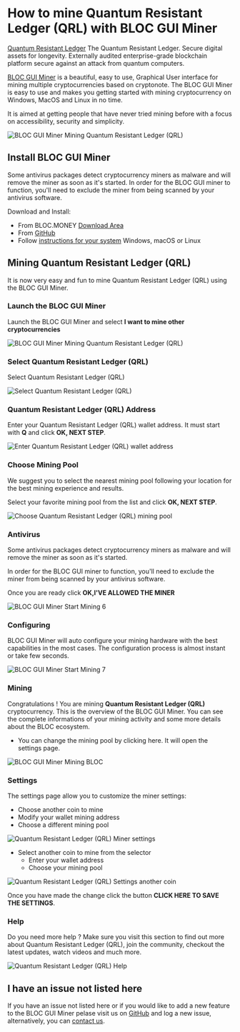 # **How to mine Quantum Resistant Ledger (QRL) with BLOC GUI Miner**

[Quantum Resistant Ledger](https://www.theqrl.org) The Quantum Resistant Ledger. Secure digital assets for longevity. Externally audited enterprise-grade blockchain platform secure against an attack from quantum computers.

[BLOC GUI Miner](../mining/BLOC-GUI-Miner.md) is a beautiful, easy to use, Graphical User interface for mining multiple cryptocurrencies based on cryptonote. The BLOC GUI Miner is easy to use and makes you getting started with mining cryptocurrency on Windows, MacOS and Linux in no time.

It is aimed at getting people that have never tried mining before with a focus on accessibility, security and simplicity.

![BLOC GUI Miner Mining Quantum Resistant Ledger (QRL)](images/BLOC-GUI-MINER/SCREEN/screen-QRL.jpg)

## **Install BLOC GUI Miner**

Some antivirus packages detect cryptocurrency miners as malware and will remove the miner as soon as it's started. In order for the BLOC GUI miner to function, you'll need to exclude the miner from being scanned by your antivirus software.

Download and Install:

- From BLOC.MONEY [Download Area](https://bloc.money/download)
- From [GitHub](https://github.com/furiousteam/GUI-miner/releases/latest)
- Follow [instructions for your system](../mining/BLOC-GUI-Miner-using.md) Windows, macOS or Linux 

## **Mining Quantum Resistant Ledger (QRL)**

It is now very easy and fun to mine Quantum Resistant Ledger (QRL) using the BLOC GUI Miner.

### **Launch the BLOC GUI Miner**

Launch the BLOC GUI Miner and select **I want to mine other cryptocurrencies**

![BLOC GUI Miner Mining Quantum Resistant Ledger (QRL)](images/BLOC-GUI-MINER/BLOC-GUI-Miner-v0.0.3-miner-setup.png)

### **Select Quantum Resistant Ledger (QRL)**

Select Quantum Resistant Ledger (QRL)

![Select Quantum Resistant Ledger (QRL)](images/BLOC-GUI-MINER/3-MINE-OTHER-CRYPTOCURRENCIES-BLOC-GUI-Miner-v1.1.2.png)

### **Quantum Resistant Ledger (QRL) Address**

Enter your Quantum Resistant Ledger (QRL) wallet address. It must start with **Q** and click **OK, NEXT STEP**.

![Enter Quantum Resistant Ledger (QRL) wallet address](images/BLOC-GUI-MINER/qrl-address.png)

### **Choose Mining Pool**

We suggest you to select the nearest mining pool following your location for the best mining experience and results.

Select your favorite mining pool from the list and click **OK, NEXT STEP**.

![Choose Quantum Resistant Ledger (QRL) mining pool](images/BLOC-GUI-MINER/qrl-pool.png)

### **Antivirus**

Some antivirus packages detect cryptocurrency miners as malware and will remove the miner as soon as it's started.

In order for the BLOC GUI miner to function, you'll need to exclude the miner from being scanned by your antivirus software.

Once you are ready click **OK,I'VE ALLOWED THE MINER**

![BLOC GUI Miner Start Mining 6](images/BLOC-GUI-MINER/BLOC-GUI-Miner-v0.0.3-antivirus.png)

### **Configuring**

BLOC GUI Miner will auto configure your mining hardware with the best capabilities in the most cases. The configuration process is almost instant or take few seconds.

![BLOC GUI Miner Start Mining 7](images/BLOC-GUI-MINER/BLOC-GUI-Miner-v0.0.3-ready.png)

### **Mining**

Congratulations ! You are mining **Quantum Resistant Ledger (QRL)** cryptocurrency. This is the overview of the BLOC GUI Miner. You can see the complete informations of your mining activity and some more details about the BLOC ecosystem.

- You can change the mining pool by clicking here. It will open the settings page.

![BLOC GUI Miner Mining BLOC](images/BLOC-GUI-MINER/13-MINING-QRL.png)

### **Settings** <a name="Quantum Resistant Ledger (QRL)-settings"></a>

The settings page allow you to customize the miner settings:

- Choose another coin to mine
- Modify your wallet mining address
- Choose a different mining pool

![Quantum Resistant Ledger (QRL) Miner settings](images/BLOC-GUI-MINER/qrl-settings.png)

- Select another coin to mine from the selector
    * Enter your wallet address
    * Choose your mining pool

![Quantum Resistant Ledger (QRL) Settings another coin](images/BLOC-GUI-MINER/qrl-settings2.png)

Once you have made the change click the button **CLICK HERE TO SAVE THE SETTINGS**.

### **Help**

Do you need more help ? Make sure you visit this section to find out more about Quantum Resistant Ledger (QRL), join the community, checkout the latest updates, watch videos and much more.

![Quantum Resistant Ledger (QRL) Help](images/BLOC-GUI-MINER/qrl-help.png)

## **I have an issue not listed here**

If you have an issue not listed here or if you would like to add a new feature to the BLOC GUI Miner pelase visit us on [GitHub](https://github.com/furiousteam/GUI-miner) and log a new issue, alternatively, you can [contact us](../about/Community.md).